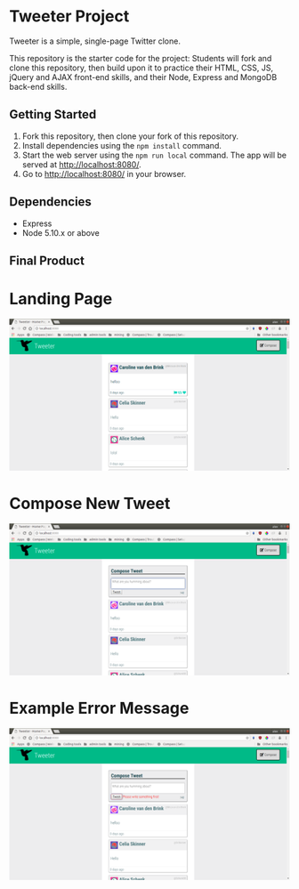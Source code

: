 # Tweeter Project

Tweeter is a simple, single-page Twitter clone.

This repository is the starter code for the project: Students will fork and clone this repository, then build upon it to practice their HTML, CSS, JS, jQuery and AJAX front-end skills, and their Node, Express and MongoDB back-end skills.

## Getting Started

1.  Fork this repository, then clone your fork of this repository.
2.  Install dependencies using the `npm install` command.
3.  Start the web server using the `npm run local` command. The app will be served at <http://localhost:8080/>.
4.  Go to <http://localhost:8080/> in your browser.

## Dependencies

- Express
- Node 5.10.x or above

## Final Product

# Landing Page

!["Landing Page"](https://github.com/Zxela/tweeter/blob/master/docs/landing.png)

# Compose New Tweet

!["Compose new tweet"](https://github.com/Zxela/tweeter/blob/master/docs/compose.png)

# Example Error Message

!["Example error message"](https://github.com/Zxela/tweeter/blob/master/docs/error.png)

